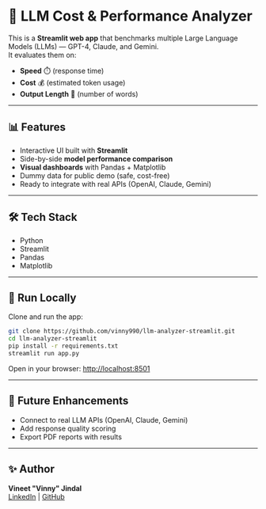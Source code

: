 # 🤖 LLM Cost & Performance Analyzer

This is a **Streamlit web app** that benchmarks multiple Large Language Models (LLMs) — GPT-4, Claude, and Gemini.  
It evaluates them on:

- **Speed** ⏱️ (response time)  
- **Cost** 💰 (estimated token usage)  
- **Output Length** 📏 (number of words)  

---

## 📊 Features
- Interactive UI built with **Streamlit**
- Side-by-side **model performance comparison**
- **Visual dashboards** with Pandas + Matplotlib
- Dummy data for public demo (safe, cost-free)
- Ready to integrate with real APIs (OpenAI, Claude, Gemini)

---

## 🛠️ Tech Stack
- Python  
- Streamlit  
- Pandas  
- Matplotlib  

---

## 🚀 Run Locally
Clone and run the app:
```bash
git clone https://github.com/vinny990/llm-analyzer-streamlit.git
cd llm-analyzer-streamlit
pip install -r requirements.txt
streamlit run app.py
```

Open in your browser: [http://localhost:8501](http://localhost:8501)

---

## 🔮 Future Enhancements
- Connect to real LLM APIs (OpenAI, Claude, Gemini)  
- Add response quality scoring  
- Export PDF reports with results  

---

## ✨ Author
**Vineet "Vinny" Jindal**  
[LinkedIn](https://linkedin.com/in/vinny90) | [GitHub](https://github.com/vinny990)
